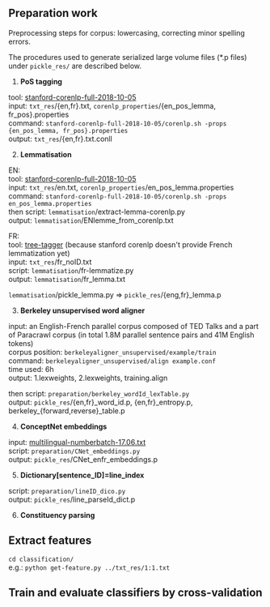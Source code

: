 ## Preparation work
 
Preprocessing steps for corpus: lowercasing, correcting minor spelling errors. 

The procedures used to generate serialized large volume files (*.p files) under `pickle_res/` are described below. 
<!-- upload all the *.p files in a zipped directory onto github -->

1. **PoS tagging** 

tool: [stanford-corenlp-full-2018-10-05](https://stanfordnlp.github.io/CoreNLP/download.html) <br/>
input: `txt_res`/{en,fr}.txt, `corenlp_properties`/{en_pos_lemma, fr_pos}.properties <br/>
command: `stanford-corenlp-full-2018-10-05/corenlp.sh -props {en_pos_lemma, fr_pos}.properties` <br/>
output: `txt_res`/{en,fr}.txt.conll 

2. **Lemmatisation** 

EN: <br/>
tool: [stanford-corenlp-full-2018-10-05](https://stanfordnlp.github.io/CoreNLP/download.html) <br/>
input: `txt_res`/en.txt, `corenlp_properties`/en_pos_lemma.properties <br/>
command: `stanford-corenlp-full-2018-10-05/corenlp.sh -props en_pos_lemma.properties` <br/>
then script: `lemmatisation`/extract-lemma-corenlp.py <br/>
output: `lemmatisation`/ENlemme_from_corenlp.txt <br/>

FR: <br/>
tool: [tree-tagger](http://www.cis.uni-muenchen.de/~schmid/tools/TreeTagger/) (because stanford corenlp doesn't provide French lemmatization yet) <br/>
input: `txt_res`/fr_noID.txt  <br/>
script: `lemmatisation`/fr-lemmatize.py <br/>
output: `lemmatisation`/fr_lemma.txt  <br/>

`lemmatisation`/pickle_lemma.py => `pickle_res`/{eng,fr}_lemma.p <br/>

3. **Berkeley unsupervised word aligner**

input: an English-French parallel corpus composed of TED Talks and a part of Paracrawl corpus (in total 1.8M parallel sentence pairs and 41M English tokens)  <br/>
corpus position: `berkeleyaligner_unsupervised/example/train` <br/> 
command: `berkeleyaligner_unsupervised/align example.conf` <br/>
time used: 6h  <br/>
output: 1.lexweights, 2.lexweights, training.align 

then script: `preparation/berkeley_wordId_lexTable.py` <br/>
output: `pickle_res`/{en,fr}_word_id.p, {en,fr}\_entropy.p, berkeley\_{forward,reverse}_table.p <br/>
 

4. **ConceptNet embeddings** 

input: [multilingual-numberbatch-17.06.txt](https://conceptnet.s3.amazonaws.com/downloads/2017/numberbatch/numberbatch-17.06.txt.gz) <br/>
script: `preparation/CNet_embeddings.py` <br/>
output: `pickle_res`/CNet_enfr_embeddings.p

5. **Dictionary[sentence_ID]=line_index**

script: `preparation/lineID_dico.py` <br/>
output: `pickle_res`/line_parseId_dict.p 

6. **Constituency parsing**




## Extract features

`cd classification/` <br/>
e.g.: `python get-feature.py ../txt_res/1:1.txt` 

## Train and evaluate classifiers by cross-validation 

